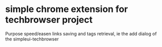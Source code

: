 # simple chrome extension for techbrowser project #
Purpose speed/easen links saving and tags retrieval, ie the add dialog of the simpleui-techbrowser


